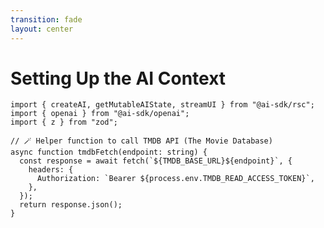 ```yaml
---
transition: fade
layout: center
---
```


# Setting Up the AI Context

```tsx
import { createAI, getMutableAIState, streamUI } from "@ai-sdk/rsc";
import { openai } from "@ai-sdk/openai";
import { z } from "zod";

// 🪄 Helper function to call TMDB API (The Movie Database)
async function tmdbFetch(endpoint: string) {
  const response = await fetch(`${TMDB_BASE_URL}${endpoint}`, {
    headers: {
      Authorization: `Bearer ${process.env.TMDB_READ_ACCESS_TOKEN}`,
    },
  });
  return response.json();
}
```

<!--
We validate our environment and set up our TMDB helper. This all runs on the server so API keys stay safe.
-->
